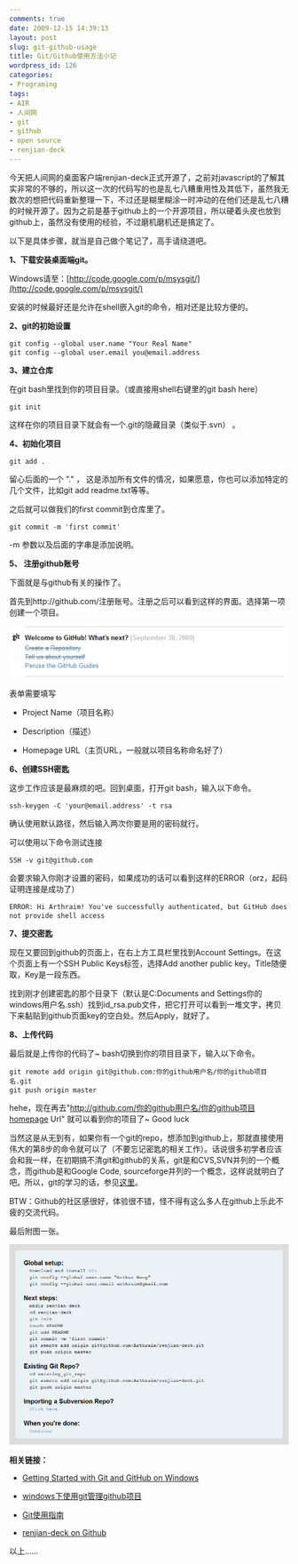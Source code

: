 ```yaml
---
comments: true
date: 2009-12-15 14:39:13
layout: post
slug: git-github-usage
title: Git/Github使用方法小记
wordpress_id: 126
categories:
- Programing
tags:
- AIR
- 人间网
- git
- github
- open source
- renjian-deck
---
```


今天把人间网的桌面客户端renjian-deck正式开源了，之前对javascript的了解其实非常的不够的，所以这一次的代码写的也是乱七八糟重用性及其低下，虽然我无数次的想把代码重新整理一下，不过还是糊里糊涂一时冲动的在他们还是乱七八糟的时候开源了。因为之前是基于github上的一个开源项目，所以硬着头皮也放到github上，虽然没有使用的经验，不过磨机磨机还是搞定了。




以下是具体步骤，就当是自己做个笔记了，高手请绕道吧。




**1、下载安装桌面端git。**




Windows请至：[http://code.google.com/p/msysgit/](http://code.google.com/p/msysgit/)




安装的时候最好还是允许在shell嵌入git的命令，相对还是比较方便的。




**2、git的初始设置**




    git config --global user.name "Your Real Name"
    git config --global user.email you@email.address




**3、建立仓库**




在git bash里找到你的项目目录。（或直接用shell右键里的git bash here）




    git init




这样在你的项目目录下就会有一个.git的隐藏目录（类似于.svn） 。




**4、初始化项目**




    git add .




留心后面的一个 "." ， 这是添加所有文件的情况，如果愿意，你也可以添加特定的几个文件，比如git add readme.txt等等。




之后就可以做我们的first commit到仓库里了。




    git commit -m 'first commit'




-m 参数以及后面的字串是添加说明。




**5、 注册github账号**




下面就是与github有关的操作了。




首先到http://github.com/注册账号。注册之后可以看到这样的界面。选择第一项创建一个项目。




![](/images/uploads/zb/2009-12-15_github_dashboard.jpg)




表单需要填写






  * Project Name（项目名称）


  * Description（描述）


  * Homepage URL（主页URL，一般就以项目名称命名好了）




**6、创建SSH密匙**




这步工作应该是最麻烦的吧。回到桌面，打开git bash，输入以下命令。




    ssh-keygen -C 'your@email.address' -t rsa




确认使用默认路径，然后输入两次你要是用的密码就行。




可以使用以下命令测试连接




    SSH -v git@github.com




会要求输入你刚才设置的密码，如果成功的话可以看到这样的ERROR（orz，起码证明连接是成功了）




    ERROR: Hi Arthraim! You've successfully authenticated, but GitHub does not provide shell access




**7、提交密匙**




现在又要回到github的页面上，在右上方工具栏里找到Account Settings。在这个页面上有一个SSH Public Keys标签，选择Add another public key。Title随便取，Key是一段东西。




找到刚才创建密匙的那个目录下（默认是C:Documents and Settings你的windows用户名.ssh）找到id_rsa.pub文件，把它打开可以看到一堆文字，拷贝下来黏贴到github页面key的空白处。然后Apply，就好了。




**8、上传代码**




最后就是上传你的代码了~ bash切换到你的项目目录下，输入以下命令。




    git remote add origin git@github.com:你的github用户名/你的github项目名.git
    git push origin master




hehe，现在再去"http://github.com/你的github用户名/你的github项目homepage Url" 就可以看到你的项目了~ Good luck




当然这是从无到有，如果你有一个git的repo，想添加到github上，那就直接使用伟大的第8步的命令就可以了（不要忘记密匙的相关工作）。话说很多初学者应该会和我一样，在初期搞不清git和github的关系，git是和CVS,SVN并列的一个概念，而github是和Google Code, sourceforge并列的一个概念，这样说就明白了吧。所以，git的学习的话，参见[这里](http://www.linuxgem.org/2008/8/1/git-tutorial.4889.html)。




BTW：Github的社区感很好，体验很不错，怪不得有这么多人在github上乐此不疲的交流代码。




最后附图一张。




[![](/images/uploads/zb/2009-12-15_github_hint.jpg)](/images/uploads/zb/2009-12-15_github_hint.jpg)




**相关链接：**






  * [Getting Started with Git and GitHub on Windows](http://kylecordes.com/2008/04/30/git-windows-go/)


  * [windows下使用git管理github项目](http://hi.baidu.com/mcspring/blog/item/171b1e38986d39fab211c71b.html)


  * [Git使用指南](http://www.linuxgem.org/2008/8/1/git-tutorial.4889.html)


  * [renjian-deck on Github](http://github.com/Arthraim/renjian-deck/)







以上……
